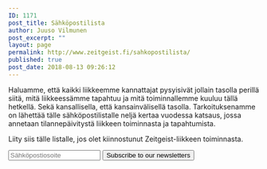```yaml
---
ID: 1171
post_title: Sähköpostilista
author: Juuso Vilmunen
post_excerpt: ""
layout: page
permalink: http://www.zeitgeist.fi/sahkopostilista/
published: true
post_date: 2018-08-13 09:26:12
---
```

Haluamme, että kaikki liikkeemme kannattajat pysyisivät jollain tasolla perillä siitä, mitä liikkeessämme tapahtuu ja mitä toiminnallemme kuuluu tällä hetkellä. Sekä kansallisella, että kansainvälisellä tasolla. Tarkoituksenamme on lähettää tälle sähköpostilistalle neljä kertaa vuodessa katsaus, jossa annetaan tilannepäivitystä liikkeen toiminnasta ja tapahtumista.

Liity siis tälle listalle, jos olet kiinnostunut Zeitgeist-liikkeen toiminnasta.

<form action="https://zeitgeistliike.hosted.phplist.com/lists/?p=subscribe" method="post">
<input name="email" type="text" placeholder="Sähköpostiosoite" />
<button type="submit">Subscribe to our newsletters</button></form>
